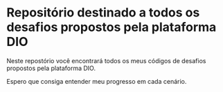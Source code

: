 # Repositório destinado a todos os desafios propostos pela plataforma DIO

Neste repostório você encontrará todos os meus códigos de desafios propostos pela plataforma DIO.

Espero que consiga entender meu progresso em cada cenário.
